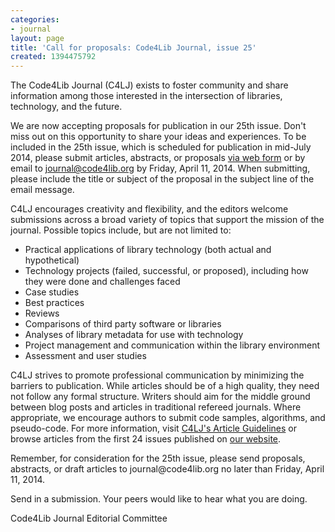 ```yaml
---
categories:
- journal
layout: page
title: 'Call for proposals: Code4Lib Journal, issue 25'
created: 1394475792
---
```

<p>The Code4Lib Journal (C4LJ) exists to foster community and share information among those interested in the intersection of libraries, technology, and the future.</p>

<p>We are now accepting proposals for publication in our 25th issue.  Don't miss out on this opportunity to share your ideas and experiences.  To be included in the 25th issue, which is scheduled for publication in mid-July 2014, please submit articles, abstracts, or proposals <a href="http://journal.code4lib.org/submit-proposal">via web form</a> or by email to <a href="mailto:journal@code4lib.org">journal@code4lib.org</a> by Friday, April 11, 2014.  When submitting, please include the title or subject of the proposal in the subject line of the email message.</p>

<p>C4LJ encourages creativity and flexibility, and the editors welcome submissions across a broad variety of topics that support the mission of the journal.  Possible topics include, but are not limited to:</p>

<ul>
<li>Practical applications of library technology (both actual and hypothetical)</li>
<li>Technology projects (failed, successful, or proposed), including how they were done and challenges faced</li>
<li>Case studies</li>
<li>Best practices</li>
<li>Reviews</li>
<li>Comparisons of third party software or libraries</li>
<li>Analyses of library metadata for use with technology</li>
<li>Project management and communication within the library environment</li>
<li>Assessment and user studies</li>
</ul>

<p>C4LJ strives to promote professional communication by minimizing the barriers to publication.  While articles should be of a high quality, they need not follow any formal structure.  Writers should aim for the middle ground between blog posts and articles in traditional refereed journals.  Where appropriate, we encourage authors to submit code samples, algorithms, and pseudo-code.  For more information, visit <a href="http://journal.code4lib.org/article-guidelines">C4LJ's Article Guidelines</a> or browse articles from the first 24 issues published on <a href="http://journal.code4lib.org">our website</a>.</p>

<p>Remember, for consideration for the 25th issue, please send proposals, abstracts, or draft articles to journal@code4lib.org no later than Friday, April 11, 2014.</p>

<p>Send in a submission.  Your peers would like to hear what you are doing.</p>

<p>Code4Lib Journal Editorial Committee</p>
